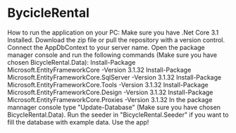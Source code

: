 # BycicleRental
How to run the application on your PC:
Make sure you have .Net Core 3.1 Installed.
Download the zip file or pull the repository with a version control.
Connect the AppDbContext to your server name.
Open the package manager console and run the following commands (Make sure you have chosen BicycleRental.Data):
Install-Package Microsoft.EntityFrameworkCore -Version 3.1.32 Install-Package Microsoft.EntityFrameworkCore.SqlServer -Version 3.1.32 Install-Package Microsoft.EntityFrameworkCore.Tools -Version 3.1.32 Install-Package Microsoft.EntityFrameworkCore.Design -Version 3.1.32 Install-Package Microsoft.EntityFrameworkCore.Proxies -Version 3.1.32
In the package mannager console type "Update-Database" (Make sure you have chosen BicycleRental.Data).
Run the seeder in "BicycleRental.Seeder" if you want to fill the database with example data.
Use the app!
